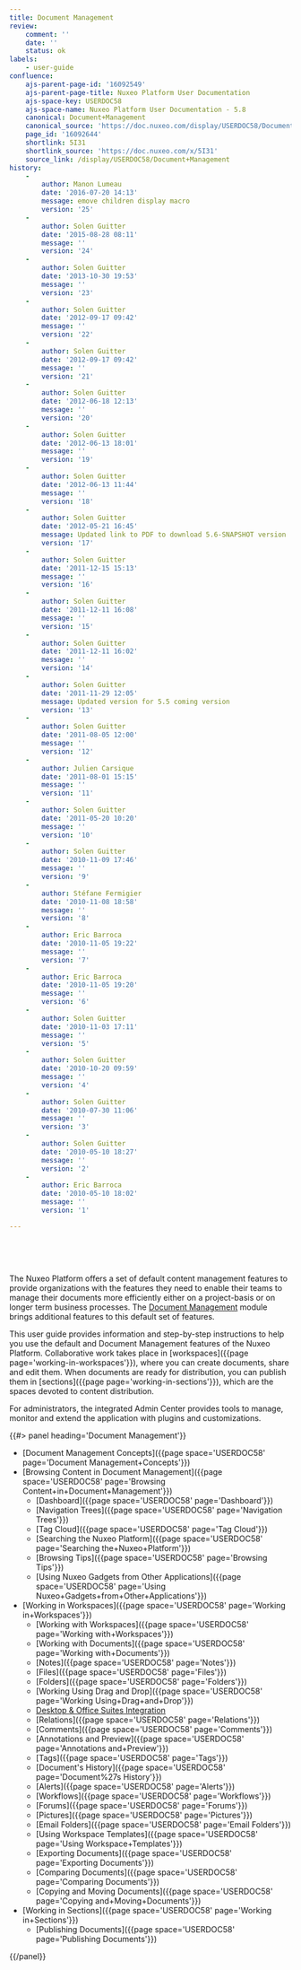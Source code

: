 ```yaml
---
title: Document Management
review:
    comment: ''
    date: ''
    status: ok
labels:
    - user-guide
confluence:
    ajs-parent-page-id: '16092549'
    ajs-parent-page-title: Nuxeo Platform User Documentation
    ajs-space-key: USERDOC58
    ajs-space-name: Nuxeo Platform User Documentation - 5.8
    canonical: Document+Management
    canonical_source: 'https://doc.nuxeo.com/display/USERDOC58/Document+Management'
    page_id: '16092644'
    shortlink: 5I31
    shortlink_source: 'https://doc.nuxeo.com/x/5I31'
    source_link: /display/USERDOC58/Document+Management
history:
    - 
        author: Manon Lumeau
        date: '2016-07-20 14:13'
        message: emove children display macro
        version: '25'
    - 
        author: Solen Guitter
        date: '2015-08-28 08:11'
        message: ''
        version: '24'
    - 
        author: Solen Guitter
        date: '2013-10-30 19:53'
        message: ''
        version: '23'
    - 
        author: Solen Guitter
        date: '2012-09-17 09:42'
        message: ''
        version: '22'
    - 
        author: Solen Guitter
        date: '2012-09-17 09:42'
        message: ''
        version: '21'
    - 
        author: Solen Guitter
        date: '2012-06-18 12:13'
        message: ''
        version: '20'
    - 
        author: Solen Guitter
        date: '2012-06-13 18:01'
        message: ''
        version: '19'
    - 
        author: Solen Guitter
        date: '2012-06-13 11:44'
        message: ''
        version: '18'
    - 
        author: Solen Guitter
        date: '2012-05-21 16:45'
        message: Updated link to PDF to download 5.6-SNAPSHOT version
        version: '17'
    - 
        author: Solen Guitter
        date: '2011-12-15 15:13'
        message: ''
        version: '16'
    - 
        author: Solen Guitter
        date: '2011-12-11 16:08'
        message: ''
        version: '15'
    - 
        author: Solen Guitter
        date: '2011-12-11 16:02'
        message: ''
        version: '14'
    - 
        author: Solen Guitter
        date: '2011-11-29 12:05'
        message: Updated version for 5.5 coming version
        version: '13'
    - 
        author: Solen Guitter
        date: '2011-08-05 12:00'
        message: ''
        version: '12'
    - 
        author: Julien Carsique
        date: '2011-08-01 15:15'
        message: ''
        version: '11'
    - 
        author: Solen Guitter
        date: '2011-05-20 10:20'
        message: ''
        version: '10'
    - 
        author: Solen Guitter
        date: '2010-11-09 17:46'
        message: ''
        version: '9'
    - 
        author: Stéfane Fermigier
        date: '2010-11-08 18:58'
        message: ''
        version: '8'
    - 
        author: Eric Barroca
        date: '2010-11-05 19:22'
        message: ''
        version: '7'
    - 
        author: Eric Barroca
        date: '2010-11-05 19:20'
        message: ''
        version: '6'
    - 
        author: Solen Guitter
        date: '2010-11-03 17:11'
        message: ''
        version: '5'
    - 
        author: Solen Guitter
        date: '2010-10-20 09:59'
        message: ''
        version: '4'
    - 
        author: Solen Guitter
        date: '2010-07-30 11:06'
        message: ''
        version: '3'
    - 
        author: Solen Guitter
        date: '2010-05-10 18:27'
        message: ''
        version: '2'
    - 
        author: Eric Barroca
        date: '2010-05-10 18:02'
        message: ''
        version: '1'

---
```

&nbsp;

&nbsp;

The Nuxeo Platform offers a set of default content management features to provide organizations with the features they need to enable their teams to manage their documents more efficiently either on a project-basis or on longer term business processes. The [Document Management](http://www.nuxeo.com/en/products/dm) module brings additional features to this default set of features.

This user guide provides information and step-by-step instructions to help you use the default and Document Management features of the Nuxeo Platform. Collaborative work takes place in [workspaces]({{page page='working-in-workspaces'}}), where you can create documents, share and edit them. When documents are ready for distribution, you can publish them in [sections]({{page page='working-in-sections'}}), which are the spaces devoted to content distribution.

For administrators, the integrated Admin Center provides tools to manage, monitor and extend the application with plugins and customizations.

{{#> panel heading='Document Management'}}

*   [Document Management Concepts]({{page space='USERDOC58' page='Document Management+Concepts'}})
*   [Browsing Content in Document Management]({{page space='USERDOC58' page='Browsing Content+in+Document+Management'}})
    *   [Dashboard]({{page space='USERDOC58' page='Dashboard'}})
    *   [Navigation Trees]({{page space='USERDOC58' page='Navigation Trees'}})
    *   [Tag Cloud]({{page space='USERDOC58' page='Tag Cloud'}})
    *   [Searching the Nuxeo Platform]({{page space='USERDOC58' page='Searching the+Nuxeo+Platform'}})
    *   [Browsing Tips]({{page space='USERDOC58' page='Browsing Tips'}})
    *   [Using Nuxeo Gadgets from Other Applications]({{page space='USERDOC58' page='Using Nuxeo+Gadgets+from+Other+Applications'}})
*   [Working in Workspaces]({{page space='USERDOC58' page='Working in+Workspaces'}})
    *   [Working with Workspaces]({{page space='USERDOC58' page='Working with+Workspaces'}})
    *   [Working with Documents]({{page space='USERDOC58' page='Working with+Documents'}})
    *   [Notes]({{page space='USERDOC58' page='Notes'}})
    *   [Files]({{page space='USERDOC58' page='Files'}})
    *   [Folders]({{page space='USERDOC58' page='Folders'}})
    *   [Working Using Drag and Drop]({{page space='USERDOC58' page='Working Using+Drag+and+Drop'}})
    *   [Desktop & Office Suites Integration](https://doc.nuxeo.com/pages/viewpage.action?pageId=16092621)
    *   [Relations]({{page space='USERDOC58' page='Relations'}})
    *   [Comments]({{page space='USERDOC58' page='Comments'}})
    *   [Annotations and Preview]({{page space='USERDOC58' page='Annotations and+Preview'}})
    *   [Tags]({{page space='USERDOC58' page='Tags'}})
    *   [Document's History]({{page space='USERDOC58' page='Document%27s History'}})
    *   [Alerts]({{page space='USERDOC58' page='Alerts'}})
    *   [Workflows]({{page space='USERDOC58' page='Workflows'}})
    *   [Forums]({{page space='USERDOC58' page='Forums'}})
    *   [Pictures]({{page space='USERDOC58' page='Pictures'}})
    *   [Email Folders]({{page space='USERDOC58' page='Email Folders'}})
    *   [Using Workspace Templates]({{page space='USERDOC58' page='Using Workspace+Templates'}})
    *   [Exporting Documents]({{page space='USERDOC58' page='Exporting Documents'}})
    *   [Comparing Documents]({{page space='USERDOC58' page='Comparing Documents'}})
    *   [Copying and Moving Documents]({{page space='USERDOC58' page='Copying and+Moving+Documents'}})
*   [Working in Sections]({{page space='USERDOC58' page='Working in+Sections'}})
    *   [Publishing Documents]({{page space='USERDOC58' page='Publishing Documents'}})

{{/panel}}